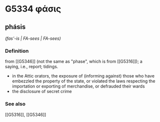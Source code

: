 # G5334 φάσις

## phásis

_(fas'-is | FA-sees | FA-sees)_

### Definition

from [[G5346]] (not the same as "phase", which is from [[G5316]]); a saying, i.e., report; tidings.

- in the Attic orators, the exposure of (informing against) those who have embezzled the property of the state, or violated the laws respecting the importation or exporting of merchandise, or defrauded their wards
- the disclosure of secret crime

### See also

[[G5316]], [[G5346]]

